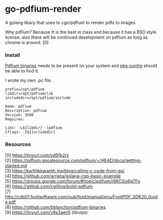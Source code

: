 # go-pdfium-render

A golang libary that uses to cgo/pdfium to render pdfs to images.

Why pdfium? Because tt is the best in class and because it has a BSD style license, also there will be continued development on pdfium as long as chrome is around. [0]

### Install

[Pdfium binaries](https://github.com/bblanchon/pdfium-binaries) needs to be present on your system and [pkg-config](https://en.wikipedia.org/wiki/Pkg-config) should be able to find it.

I wrote my own .pc file.

```
prefix=/opt/pdfium
libdir=/opt/pdfium/lib
includedir=/opt/pdfium/include

Name: pdfium
Description: pdfium
Version: 3580
Requires:

Libs: -L${libdir} -lpdfium
Cflags: -I${includedir}
```

### Resources

[0] https://tinyurl.com/yd5fb2rz   
[2] https://pdfium.googlesource.com/pdfium/+/HEAD/docs/getting-started.md   
[3] https://karthikkaranth.me/blog/calling-c-code-from-go/   
[4] https://github.com/arrieta/golang-cpp-basic-example   
[5] https://groups.google.com/forum/#!topic/pdfium/r6KCGo6q7Fo   
[6] https://github.com/cgilling/build-pdfium   
[7] http://cdn01.foxitsoftware.com/pub/foxit/manual/enu/FoxitPDF_SDK20_Guide.pdf   
[8] https://github.com/bblanchon/pdfium-binaries   
[9] https://tinyurl.com/y8s3aen5   (libvips)     
